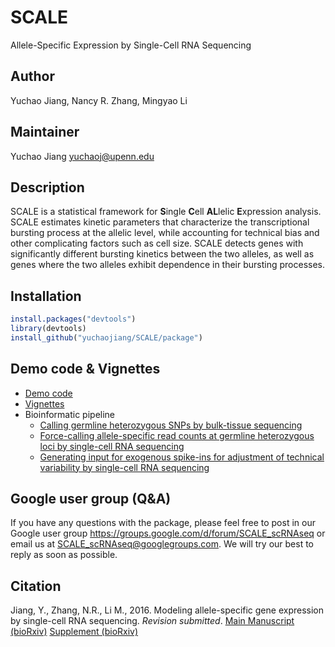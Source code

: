# SCALE
Allele-Specific Expression by Single-Cell RNA Sequencing


## Author
Yuchao Jiang, Nancy R. Zhang, Mingyao Li


## Maintainer
Yuchao Jiang <yuchaoj@upenn.edu>


## Description
SCALE is a statistical framework for **S**ingle **C**ell **AL**lelic **E**xpression analysis. SCALE estimates kinetic parameters that characterize the transcriptional bursting process at the allelic level, while accounting for technical bias and other complicating factors such as cell size. SCALE detects genes with significantly different bursting kinetics between the two alleles, as well as genes where the two alleles exhibit dependence in their bursting processes.


## Installation
```r
install.packages("devtools")
library(devtools)
install_github("yuchaojiang/SCALE/package")
```


## Demo code & Vignettes
* [Demo code](https://github.com/yuchaojiang/SCALE/blob/master/demo/demo.R)
* [Vignettes](https://github.com/yuchaojiang/SCALE/blob/master/demo/SCALE_vignettes.pdf)
* Bioinformatic pipeline
  * [Calling germline heterozygous SNPs by bulk-tissue sequencing](https://github.com/yuchaojiang/SCALE/blob/master/bioinfo/bulk_SNP.sh)
  * [Force-calling allele-specific read counts at germline heterozygous loci by single-cell RNA sequencing](https://github.com/yuchaojiang/SCALE/blob/master/bioinfo/scRNAseq_SNP.sh)
  * [Generating input for exogenous spike-ins for adjustment of technical variability by single-cell RNA sequencing](https://github.com/yuchaojiang/SCALE/blob/master/bioinfo/scRNAseq_spikein.sh)


## Google user group (Q&A)
If you have any questions with the package, please feel free to post in our Google user group https://groups.google.com/d/forum/SCALE_scRNAseq or email us at SCALE_scRNAseq@googlegroups.com. We will try our best to reply as soon as possible.


## Citation
Jiang, Y., Zhang, N.R., Li M., 2016. Modeling allele-specific gene expression by single-cell RNA sequencing. *Revision submitted*.
[Main Manuscript (bioRxiv)](http://biorxiv.org/content/early/2017/02/17/109629.full.pdf)
[Supplement (bioRxiv)](http://biorxiv.org/content/biorxiv/suppl/2017/02/17/109629.DC1/109629-1.pdf)

